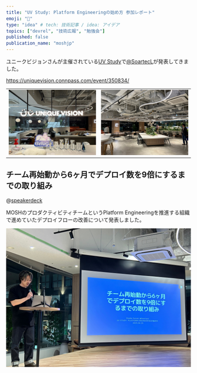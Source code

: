 ```yaml
---
title: "UV Study: Platform Engineeringの始め方 参加レポート"
emoji: "🍕"
type: "idea" # tech: 技術記事 / idea: アイデア
topics: ["devrel", "技術広報", "勉強会"]
published: false
publication_name: "moshjp"
---
```


ユニークビジョンさんが主催されている[UV Study](https://uniquevision.connpass.com)で[@SoartecL](https://x.com/soartecl)が発表してきました。

https://uniquevision.connpass.com/event/350834/

| | |
| --- | --- |
| ![](/images/a617e3d6aef2d0/office-1.jpg) | ![](/images/a617e3d6aef2d0/office-2.jpg) |

## チーム再始動から6ヶ月でデプロイ数を9倍にするまでの取り組み

@[speakerdeck](139ffef521864b7d9c836317d23d27f2)

MOSHのプロダクティビティチームというPlatform Engineeringを推進する組織で進めていたデプロイフローの改善について発表しました。

![](/images/a617e3d6aef2d0/soartecl.jpg)

